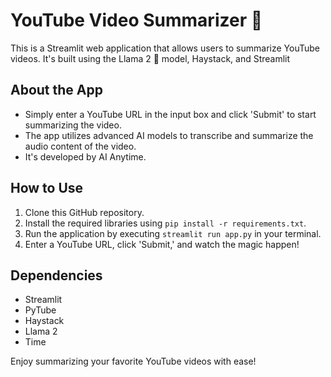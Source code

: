 # YouTube Video Summarizer 🎥

This is a Streamlit web application that allows users to summarize YouTube videos. It's built using the Llama 2 🦙 model, Haystack, and Streamlit

## About the App

- Simply enter a YouTube URL in the input box and click 'Submit' to start summarizing the video.
- The app utilizes advanced AI models to transcribe and summarize the audio content of the video.
- It's developed by AI Anytime.

## How to Use

1. Clone this GitHub repository.
2. Install the required libraries using `pip install -r requirements.txt`.
3. Run the application by executing `streamlit run app.py` in your terminal.
4. Enter a YouTube URL, click 'Submit,' and watch the magic happen!

## Dependencies

- Streamlit
- PyTube
- Haystack
- Llama 2
- Time

Enjoy summarizing your favorite YouTube videos with ease!
